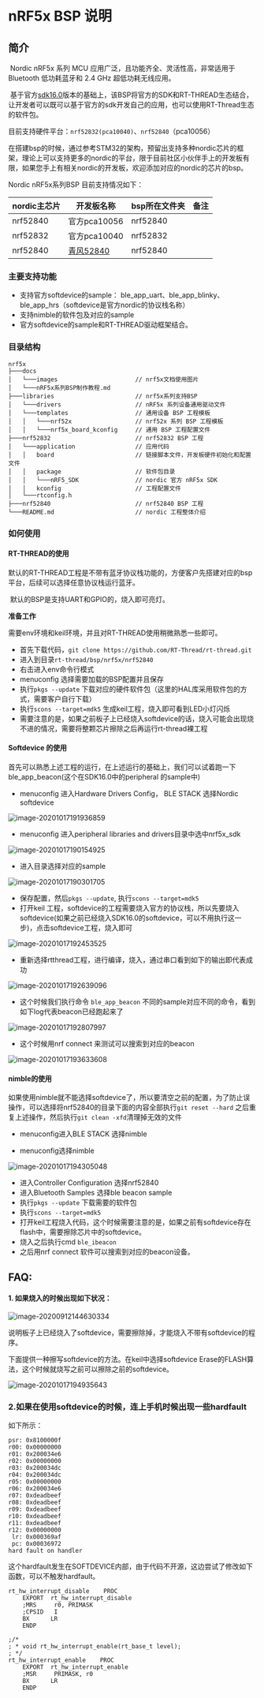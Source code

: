 # nRF5x BSP 说明

## 简介

​         Nordic nRF5x 系列 MCU 应用广泛，且功能齐全、灵活性高，非常适用于 Bluetooth 低功耗蓝牙和 2.4 GHz 超低功耗无线应用。

​         基于官方[sdk16.0](http://developer.nordicsemi.com/nRF5_SDK/nRF5_SDK_v16.x.x/nRF5_SDK_16.0.0_98a08e2.zip)版本的基础上，该BSP将官方的SDK和RT-THREAD生态结合，让开发者可以既可以基于官方的sdk开发自己的应用，也可以使用RT-Thread生态的软件包。

​        目前支持硬件平台：`nrf52832(pca10040)`、`nrf52840`（pca10056）

​        在搭建bsp的时候，通过参考STM32的架构，预留出支持多种nordic芯片的框架，理论上可以支持更多的nordic的平台，限于目前社区小伙伴手上的开发板有限，如果您手上有相关nordic的开发板，欢迎添加对应的nordic的芯片的bsp。

Nordic nRF5x系列BSP 目前支持情况如下：

| nordic主芯片 | 开发板名称                                                   | bsp所在文件夹 | 备注 |
| ------------ | ------------------------------------------------------------ | ------------- | ---- |
| nrf52840     | 官方pca10056                                                 | nrf52840      |      |
| nrf52832     | 官方pca10040                                                 | nrf52832      |      |
| nrf52840     | [青风52840](https://item.taobao.com/item.htm?spm=a1z10.1-c-s.w4004-15118192232.5.46a15d490SURQ9&id=581711815379) | nrf52840      |      |

### 主要支持功能

- 支持官方softdevice的sample： ble_app_uart、ble_app_blinky、ble_app_hrs（softdevice是官方nordic的协议栈名称）
- 支持nimble的软件包及对应的sample
- 官方softdevice的sample和RT-THREAD驱动框架结合。

  

### 目录结构

```
nrf5x
├───docs 
│   └───images                      // nrf5x文档使用图片
│   └───nRF5x系列BSP制作教程.md
├───libraries                       // nrf5x系列支持BSP
│   └───drivers                     // nRF5x 系列设备通用驱动文件 
│   └───templates                   // 通用设备 BSP 工程模板
│   │   └───nrf52x                  // nrf52x 系列 BSP 工程模板
│   │   └───nrf5x_board_kconfig     // 通用 BSP 工程配置文件
├───nrf52832                        // nrf52832 BSP 工程
│   └───application                 // 应用代码
│   │   board                       // 链接脚本文件，开发板硬件初始化和配置文件
│   │   package                     // 软件包目录
│   │   └───nRF5_SDK                // nordic 官方 nRF5x SDK
│   │   kconfig                     // 工程配置文件
│   └───rtconfig.h
├───nrf52840                        // nrf52840 BSP 工程
└───README.md                       // nordic 工程整体介绍
```

###  如何使用

#### RT-THREAD的使用

​         默认的RT-THREAD工程是不带有蓝牙协议栈功能的，方便客户先搭建对应的bsp平台，后续可以选择任意协议栈运行蓝牙。

​        默认的BSP是支持UART和GPIO的，烧入即可亮灯。

**准备工作**

需要env环境和keil环境，并且对RT-THREAD使用稍微熟悉一些即可。

- 首先下载代码，`git clone https://github.com/RT-Thread/rt-thread.git`
- 进入到目录`rt-thread/bsp/nrf5x/nrf52840`
- 右击进入env命令行模式
- menuconfig 选择需要加载的BSP配置并且保存
- 执行`pkgs --update` 下载对应的硬件软件包（这里的HAL库采用软件包的方式，需要客户自行下载）
- 执行`scons --target=mdk5`  生成keil工程，烧入即可看到LED小灯闪烁
- 需要注意的是，如果之前板子上已经烧入softdevice的话，烧入可能会出现烧不进的情况，需要将整颗芯片擦除之后再运行rt-thread裸工程

#### Softdevice 的使用

首先可以熟悉上述工程的运行，在上述运行的基础上，我们可以试着跑一下ble_app_beacon(这个在SDK16.0中的peripheral 的sample中)

- menuconfig 进入Hardware Drivers Config， BLE STACK 选择Nordic softdevice

![image-20201017191936859](docs/images/image-20201017191936859.png)

- menuconfig 进入peripheral libraries and drivers目录中选中nrf5x_sdk

![image-20201017190154925](docs/images/softdevice_menuconfig.png)

- 进入目录选择对应的sample

![image-20201017190301705](docs/images/softdevice_2.png)

- 保存配置，然后`pkgs --update`, 执行`scons --target=mdk5`  
- 打开keil 工程，softdevice的工程需要烧入官方的协议栈，所以先要烧入softdevice(如果之前已经烧入SDK16.0的softdevice，可以不用执行这一步)，点击softdevice工程，烧入即可

![image-20201017192453525](docs/images/image-20201017192453525.png)

- 重新选择rtthread工程，进行编译，烧入，通过串口看到如下的输出即代表成功

![image-20201017192639096](docs/images/image-20201017192639096.png)

- 这个时候我们执行命令 `ble_app_beacon` 不同的sample对应不同的命令，看到如下log代表beacon已经跑起来了

![image-20201017192807997](docs/images/image-20201017192807997.png)

- 这个时候用nrf connect 来测试可以搜索到对应的beacon

![image-20201017193633608](docs/images/nrf_connect.jpg)

#### nimble的使用

如果使用nimble就不能选择softdevice了，所以要清空之前的配置，为了防止误操作，可以选择将nrf52840的目录下面的内容全部执行`git reset --hard`  之后重复上述操作，然后执行`git clean -xfd`清理掉无效的文件

- menuconfig进入BLE STACK 选择nimble

- menuconfig选择nimble

![image-20201017194305048](docs/images/nimble.png)

- 进入Controller Configuration 选择nrf52840
- 进入Bluetooth Samples 选择ble beacon sample
- 执行`pkgs --update` 下载需要的软件包
- 执行`scons --target=mdk5` 
- 打开keil工程烧入代码，这个时候需要注意的是，如果之前有softdevice存在flash中，需要擦除芯片中的softdevice。
- 烧入之后执行cmd `ble_ibeacon`
- 之后用nrf connect 软件可以搜索到对应的beacon设备。



## FAQ:

#### 1. 如果烧入的时候出现如下状况：

![image-20200912144630334](docs/images/faq1.png)

说明板子上已经烧入了softdevice，需要擦除掉，才能烧入不带有softdevice的程序。

下面提供一种擦写softdevice的方法。在keil中选择softdevice Erase的FLASH算法，这个时候就烧写之前可以擦除之前的softdevice。

![image-20201017194935643](docs/images/softdevice_erase.png)



### 2.如果在使用softdevice的时候，连上手机时候出现一些hardfault

如下所示：

```
psr: 0x8100000f
r00: 0x00000000
r01: 0x200034e6
r02: 0x00000000
r03: 0x200034dc
r04: 0x200034dc
r05: 0x00000000
r06: 0x200034e6
r07: 0xdeadbeef
r08: 0xdeadbeef
r09: 0xdeadbeef
r10: 0xdeadbeef
r11: 0xdeadbeef
r12: 0x00000000
 lr: 0x000369af
 pc: 0x00036972
hard fault on handler

```

这个hardfault发生在SOFTDEVICE内部，由于代码不开源，这边尝试了修改如下函数，可以不触发hardfault。

```
rt_hw_interrupt_disable    PROC
    EXPORT  rt_hw_interrupt_disable
    ;MRS     r0, PRIMASK
    ;CPSID   I
    BX      LR
    ENDP

;/*
; * void rt_hw_interrupt_enable(rt_base_t level);
; */
rt_hw_interrupt_enable    PROC
    EXPORT  rt_hw_interrupt_enable
    ;MSR     PRIMASK, r0
    BX      LR
    ENDP
```



